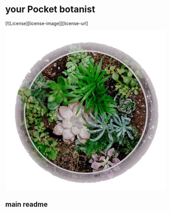 # your Pocket botanist

[![License][license-image]][license-url]

![](./design/logo.jpg)

## main readme